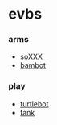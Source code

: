 # evbs

### arms
* [soXXX](./soArm.md)
* [bambot](./bambot.md)

### play
* [turtlebot](./turnl.md)
* [tank](./tank.md)